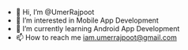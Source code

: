 - 👋 Hi, I’m @UmerRajpoot
- 👀 I’m interested in Mobile App Development
- 🌱 I’m currently learning Android App Development
- 📫 How to reach me iam.umerrajpoot@gmail.com


